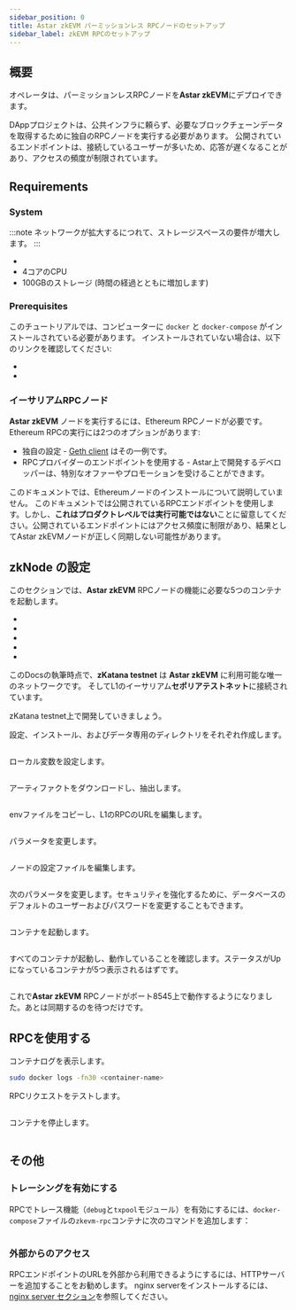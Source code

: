 ```yaml
---
sidebar_position: 0
title: Astar zkEVM パーミッションレス RPCノードのセットアップ
sidebar_label: zkEVM RPCのセットアップ
---
```


## 概要

オペレータは、パーミッションレスRPCノードを**Astar zkEVM**にデプロイできます。

DAppプロジェクトは、公共インフラに頼らず、必要なブロックチェーンデータを取得するために独自のRPCノードを実行する必要があります。 公開されているエンドポイントは、接続しているユーザーが多いため、応答が遅くなることがあり、アクセスの頻度が制限されています。

## Requirements

### System

:::note
ネットワークが拡大するにつれて、ストレージスペースの要件が増大します。
:::

-
- 4コアのCPU
- 100GBのストレージ (時間の経過とともに増加します)

### Prerequisites

このチュートリアルでは、コンピューターに `docker` と `docker-compose` がインストールされている必要があります。 インストールされていない場合は、以下のリンクを確認してください:

-
-

### イーサリアムRPCノード

**Astar zkEVM** ノードを実行するには、Ethereum RPCノードが必要です。
Ethereum RPCの実行には2つのオプションがあります:

- 独自の設定 - [Geth client](https://geth.ethereum.org/docs/getting-started/installing-geth) はその一例です。
- RPCプロバイダーのエンドポイントを使用する - Astar上で開発するデベロッパーは、特別なオファーやプロモーションを受けることができます。

このドキュメントでは、Ethereumノードのインストールについて説明していません。 このドキュメントでは公開されているRPCエンドポイントを使用します。しかし、**これはプロダクトレベルでは実行可能ではない**ことに留意してください。公開されているエンドポイントにはアクセス頻度に制限があり、結果としてAstar zkEVMノードが正しく同期しない可能性があります。

## zkNode の設定

このセクションでは、**Astar zkEVM** RPCノードの機能に必要な5つのコンテナを起動します。

-
-
-
-
-

このDocsの執筆時点で、**zKatana testnet** は **Astar zkEVM** に利用可能な唯一のネットワークです。 そしてL1のイーサリアム**セポリアテストネット**に接続されています。

zKatana testnet上で開発していきましょう。

設定、インストール、およびデータ専用のディレクトリをそれぞれ作成します。

```bash
```

ローカル変数を設定します。

```
```

アーティファクトをダウンロードし、抽出します。

```bash
```

envファイルをコピーし、L1のRPCのURLを編集します。

```bash
```

パラメータを変更します。

```bash
```

ノードの設定ファイルを編集します。

```bash
```

次のパラメータを変更します。セキュリティを強化するために、データベースのデフォルトのユーザーおよびパスワードを変更することもできます。

```
```

コンテナを起動します。

```bash
```

すべてのコンテナが起動し、動作していることを確認します。ステータスがUpになっているコンテナが5つ表示されるはずです。

```bash
```

これで**Astar zkEVM** RPCノードがポート8545上で動作するようになりました。あとは同期するのを待つだけです。

## RPCを使用する

コンテナログを表示します。

```bash
sudo docker logs -fn30 <container-name>
```

RPCリクエストをテストします。

```bash
```

コンテナを停止します。

```bash
```

## その他

### トレーシングを有効にする

RPCでトレース機能（`debug`と`txpool`モジュール）を有効にするには、`docker-compose`ファイルの`zkevm-rpc`コンテナに次のコマンドを追加します：

```
```

### 外部からのアクセス

RPCエンドポイントのURLを外部から利用できるようにするには、HTTPサーバーを追加することをお勧めします。
nginx serverをインストールするには、[nginx server セクション](/docs/build/nodes/archive-node/nginx)を参照してください。

